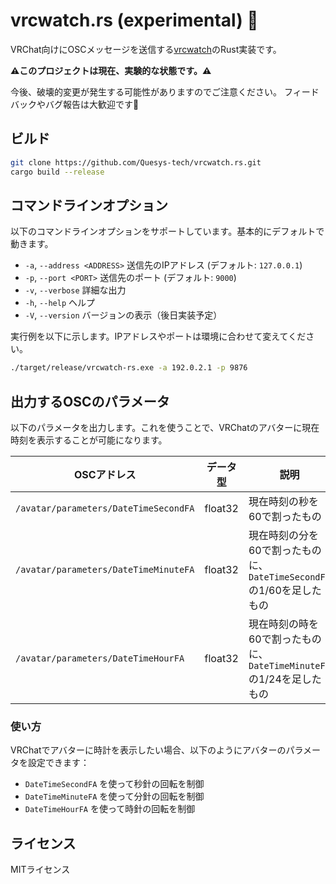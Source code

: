 # vrcwatch.rs (experimental) 🚧

VRChat向けにOSCメッセージを送信する[vrcwatch](https://github.com/mezum/vrcwatch)のRust実装です。

**⚠このプロジェクトは現在、実験的な状態です。⚠**

今後、破壊的変更が発生する可能性がありますのでご注意ください。
フィードバックやバグ報告は大歓迎です🎉

## ビルド

```bash
git clone https://github.com/Quesys-tech/vrcwatch.rs.git
cargo build --release
```

## コマンドラインオプション

以下のコマンドラインオプションをサポートしています。基本的にデフォルトで動きます。

-  `-a`, `--address <ADDRESS>` 送信先のIPアドレス (デフォルト: `127.0.0.1`)
-  `-p`, `--port <PORT>`       送信先のポート (デフォルト: `9000`)
-  `-v`, `--verbose`           詳細な出力
-  `-h`, `--help`              ヘルプ
-  `-V`, `--version`           バージョンの表示（後日実装予定）

実行例を以下に示します。IPアドレスやポートは環境に合わせて変えてください。
```bash
./target/release/vrcwatch-rs.exe -a 192.0.2.1 -p 9876
```

## 出力するOSCのパラメータ

以下のパラメータを出力します。これを使うことで、VRChatのアバターに現在時刻を表示することが可能になります。

| OSCアドレス                           | データ型 | 説明                                                                 |
| ------------------------------------- | -------- | -------------------------------------------------------------------- |
| `/avatar/parameters/DateTimeSecondFA` | float32  | 現在時刻の秒を60で割ったもの                                         |
| `/avatar/parameters/DateTimeMinuteFA` | float32  | 現在時刻の分を60で割ったものに、`DateTimeSecondFA`の1/60を足したもの |
| `/avatar/parameters/DateTimeHourFA`   | float32  | 現在時刻の時を60で割ったものに、`DateTimeMinuteFA`の1/24を足したもの |

### 使い方

VRChatでアバターに時計を表示したい場合、以下のようにアバターのパラメータを設定できます：

- `DateTimeSecondFA` を使って秒針の回転を制御
- `DateTimeMinuteFA` を使って分針の回転を制御
- `DateTimeHourFA` を使って時針の回転を制御



## ライセンス

MITライセンス